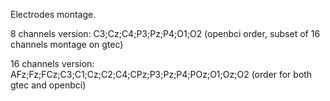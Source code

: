 Electrodes montage.

8 channels version: C3;Cz;C4;P3;Pz;P4;O1;O2 (openbci order, subset of 16 channels montage on gtec)

16 channels version: AFz;Fz;FCz;C3;C1;Cz;C2;C4;CPz;P3;Pz;P4;POz;O1;Oz;O2 (order for both gtec and openbci)